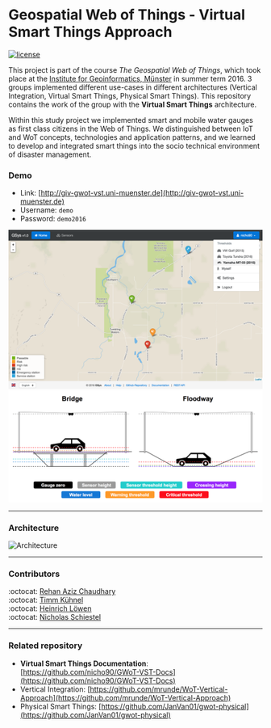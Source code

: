 # Geospatial Web of Things - Virtual Smart Things Approach

[![license][licence-img]][licence-url]

[licence-img]:https://img.shields.io/badge/licence-MIT-blue.svg?style=flat-square
[licence-url]:https://opensource.org/licenses/MIT

This project is part of the course *The Geospatial Web of Things*, which took place at the [Institute for Geoinformatics, Münster](http://www.uni-muenster.de/Geoinformatics/en/) in summer term 2016. 3 groups implemented different use-cases in different architectures (Vertical Integration, Virtual Smart Things, Physical Smart Things). This repository contains the work of the group with the **Virtual Smart Things** architecture.<br>

Within this study project we implemented smart and mobile water gauges as first class citizens in the Web of Things. We distinguished between IoT and WoT concepts, technologies and application patterns, and we learned to develop and integrated smart things into the socio technical environment of disaster management.

### Demo

* Link: [http://giv-gwot-vst.uni-muenster.de](http://giv-gwot-vst.uni-muenster.de)
* Username: `demo`
* Password: `demo2016`

![Application](server/public/img/application.png)
![Crossing types](server/public/img/crossing_types.png)

***

### Architecture

![Architecture](server/public/img/architecture.png)

***

### Contributors

:octocat: [Rehan Aziz Chaudhary](https://github.com/rehans516)<br>
:octocat: [Timm Kühnel](https://github.com/timmimim)<br>
:octocat: [Heinrich Löwen](https://github.com/heinrichloewen)<br>
:octocat: [Nicholas Schiestel](https://github.com/nicho90)<br>

***

### Related repository

* **Virtual Smart Things Documentation**: [https://github.com/nicho90/GWoT-VST-Docs](https://github.com/nicho90/GWoT-VST-Docs)
* Vertical Integration: [https://github.com/mrunde/WoT-Vertical-Approach](https://github.com/mrunde/WoT-Vertical-Approach)
* Physical Smart Things: [https://github.com/JanVan01/gwot-physical](https://github.com/JanVan01/gwot-physical)
